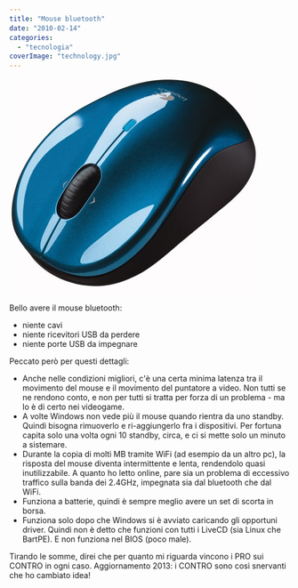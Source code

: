 ```yaml
---
title: "Mouse bluetooth"
date: "2010-02-14"
categories: 
  - "tecnologia"
coverImage: "technology.jpg"
---
```


[![](images/logitech_v470_cordless_laser_mouse_bluetooth_notebook_pc_mac.jpg)](http://www.techdigest.tv/logitech_v470_cordless_laser_mouse_bluetooth_notebook_pc_mac.jpg)

Bello avere il mouse bluetooth:

- niente cavi
- niente ricevitori USB da perdere
- niente porte USB da impegnare

Peccato però per questi dettagli:

- Anche nelle condizioni migliori, c'è una certa minima latenza tra il movimento del mouse e il movimento del puntatore a video. Non tutti se ne rendono conto, e non per tutti si tratta per forza di un problema - ma lo è di certo nei videogame.
- A volte Windows non vede più il mouse quando rientra da uno standby. Quindi bisogna rimuoverlo e ri-aggiungerlo fra i dispositivi. Per fortuna capita solo una volta ogni 10 standby, circa, e ci si mette solo un minuto a sistemare.
- Durante la copia di molti MB tramite WiFi (ad esempio da un altro pc), la risposta del mouse diventa intermittente e lenta, rendendolo quasi inutilizzabile. A quanto ho letto online, pare sia un problema di eccessivo traffico sulla banda dei 2.4GHz, impegnata sia dal bluetooth che dal WiFi.
- Funziona a batterie, quindi è sempre meglio avere un set di scorta in borsa.
- Funziona solo dopo che Windows si è avviato caricando gli opportuni driver. Quindi non è detto che funzioni con tutti i LiveCD (sia Linux che BartPE). E non funziona nel BIOS (poco male).

Tirando le somme, direi che per quanto mi riguarda vincono i PRO sui CONTRO in ogni caso. Aggiornamento 2013: i CONTRO sono così snervanti che ho cambiato idea!
